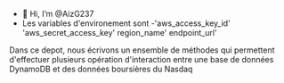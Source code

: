 - 👋 Hi, I’m @AizG237
- Les variables d'environement sont
-'aws_access_key_id'
'aws_secret_access_key'
region_name'
endpoint_url'

Dans ce depot, nous écrivons un ensemble de méthodes qui permettent d'effectuer plusieurs opération d'interaction entre une base de données DynamoDB et des données boursières du Nasdaq

<!---
AizG237/AizG237 is a ✨ special ✨ repository because its `README.md` (this file) appears on your GitHub profile.
You can click the Preview link to take a look at your changes.
--->
